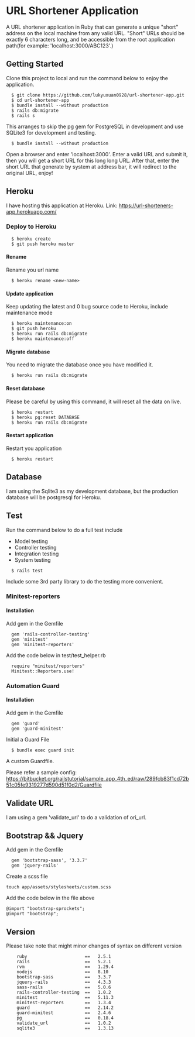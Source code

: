 # URL Shortener Application

A URL shortener application in Ruby that can generate a unique "short" address on the local machine from any valid URL. "Short" URLs should be exactly 6 characters long, and be accessible from the root application path(for example: 'localhost:3000/ABC123'.)

## Getting Started

Clone this project to local and run the command below to enjoy the application.

```
  $ git clone https://github.com/lukyuxuan0928/url-shortener-app.git
  $ cd url-shortener-app
  $ bundle install --without production
  $ rails db:migrate
  $ rails s
```

This arranges to skip the pg gem for PostgreSQL in development and use SQLite3 for development and testing.

```
  $ bundle install --without production
```

Open a browser and enter 'localhost:3000'. Enter a valid URL and submit it, then you will get a short URL for this long long URL. After that, enter the short URL that generate by system at address bar, it will redirect to the original URL, enjoy!

## Heroku

I have hosting this application at Heroku.
Link: https://url-shorteners-app.herokuapp.com/

### Deploy to Heroku

```
  $ heroku create
  $ git push heroku master
```

#### Rename

Rename you url name
```
  $ heroku rename <new-name>
```

#### Update application

Keep updating the latest and 0 bug source code to Heroku, include maintenance mode

```
  $ heroku maintenance:on
  $ git push heroku
  $ heroku run rails db:migrate
  $ heroku maintenance:off
```

#### Migrate database

You need to migrate the database once you have modified it.

```
  $ heroku run rails db:migrate
```

#### Reset database

Please be careful by using this command, it will reset all the data on live.

```
  $ heroku restart
  $ heroku pg:reset DATABASE
  $ heroku run rails db:migrate
```

#### Restart application

Restart you application

```
  $ heroku restart
```

## Database

I am using the Sqlite3 as my development database, but the production database will be postgresql for Heroku.

## Test

Run the command below to do a full test include
  - Model testing
  - Controller testing
  - Integration testing
  - System testing

```
  $ rails test
```

Include some 3rd party library to do the testing more convenient.

### Minitest-reporters

#### Installation

Add gem in the Gemfile

```
  gem 'rails-controller-testing'
  gem 'minitest'
  gem 'minitest-reporters'
```

Add the code below in test/test_helper.rb

```
  require "minitest/reporters"
  Minitest::Reporters.use!

```

### Automation Guard

#### Installation

Add gem in the Gemfile

```
  gem 'guard'
  gem 'guard-minitest'
```

Initial a Guard File

```
  $ bundle exec guard init
```

A custom Guardfile.

Please refer a sample config: https://bitbucket.org/railstutorial/sample_app_4th_ed/raw/289fcb83f1cd72b51c05fe9319277d590d51f0d2/Guardfile

## Validate URL

I am using a gem 'validate_url' to do a validation of ori_url.

## Bootstrap && Jquery

Add gem in the Gemfile

```
  gem 'bootstrap-sass', '3.3.7'
  gem 'jquery-rails'
```

Create a scss file

```
touch app/assets/stylesheets/custom.scss
```

Add the code below in the file above

```
@import "bootstrap-sprockets";
@import "bootstrap";
```

## Version

Please take note that might minor changes of syntax on different version

```
    ruby                      ==   2.5.1
    rails                     ==   5.2.1
    rvm                       ==   1.29.4
    nodejs                    ==   8.10
    bootstrap-sass            ==   3.3.7
    jquery-rails              ==   4.3.3
    sass-rails                ==   5.0.6
    rails-controller-testing  ==   1.0.2
    minitest                  ==   5.11.3
    minitest-reporters        ==   1.3.4
    guard                     ==   2.14.2
    guard-minitest            ==   2.4.6
    pg                        ==   0.18.4
    validate_url              ==   1.0.2
    sqlite3                   ==   1.3.13
```
